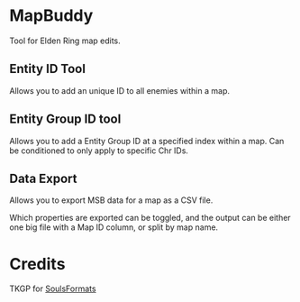 # MapBuddy
Tool for Elden Ring map edits. 

## Entity ID Tool
Allows you to add an unique ID to all enemies within a map.

## Entity Group ID tool
Allows you to add a Entity Group ID at a specified index within a map. Can be conditioned to only apply to specific Chr IDs.

## Data Export
Allows you to export MSB data for a map as a CSV file.

Which properties are exported can be toggled, and the output can be either one big file with a Map ID column, or split by map name.

# Credits
TKGP for [SoulsFormats](https://github.com/JKAnderson/SoulsFormats)
